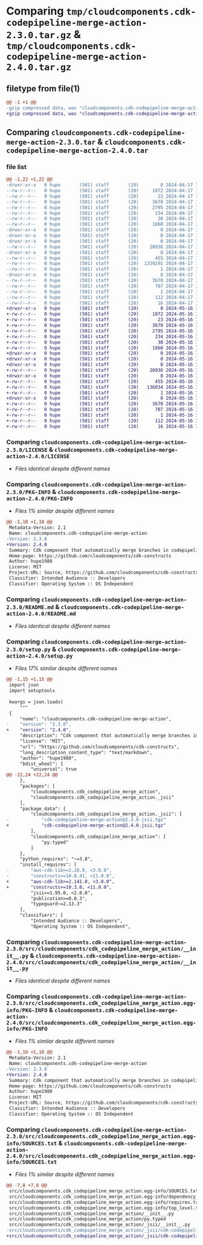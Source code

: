 # Comparing `tmp/cloudcomponents.cdk-codepipeline-merge-action-2.3.0.tar.gz` & `tmp/cloudcomponents.cdk-codepipeline-merge-action-2.4.0.tar.gz`

## filetype from file(1)

```diff
@@ -1 +1 @@
-gzip compressed data, was "cloudcomponents.cdk-codepipeline-merge-action-2.3.0.tar", last modified: Wed Apr 17 18:35:46 2024, max compression
+gzip compressed data, was "cloudcomponents.cdk-codepipeline-merge-action-2.4.0.tar", last modified: Thu May 16 19:28:14 2024, max compression
```

## Comparing `cloudcomponents.cdk-codepipeline-merge-action-2.3.0.tar` & `cloudcomponents.cdk-codepipeline-merge-action-2.4.0.tar`

### file list

```diff
@@ -1,22 +1,22 @@
-drwxr-xr-x   0 hupe       (501) staff       (20)        0 2024-04-17 18:35:46.190838 cloudcomponents.cdk-codepipeline-merge-action-2.3.0/
--rw-r--r--   0 hupe       (501) staff       (20)     1072 2024-04-17 18:35:41.000000 cloudcomponents.cdk-codepipeline-merge-action-2.3.0/LICENSE
--rw-r--r--   0 hupe       (501) staff       (20)       23 2024-04-17 18:35:41.000000 cloudcomponents.cdk-codepipeline-merge-action-2.3.0/MANIFEST.in
--rw-r--r--   0 hupe       (501) staff       (20)     3670 2024-04-17 18:35:46.190462 cloudcomponents.cdk-codepipeline-merge-action-2.3.0/PKG-INFO
--rw-r--r--   0 hupe       (501) staff       (20)     2795 2024-04-17 18:35:41.000000 cloudcomponents.cdk-codepipeline-merge-action-2.3.0/README.md
--rw-r--r--   0 hupe       (501) staff       (20)      234 2024-04-17 18:35:41.000000 cloudcomponents.cdk-codepipeline-merge-action-2.3.0/pyproject.toml
--rw-r--r--   0 hupe       (501) staff       (20)       38 2024-04-17 18:35:46.192494 cloudcomponents.cdk-codepipeline-merge-action-2.3.0/setup.cfg
--rw-r--r--   0 hupe       (501) staff       (20)     1860 2024-04-17 18:35:41.000000 cloudcomponents.cdk-codepipeline-merge-action-2.3.0/setup.py
-drwxr-xr-x   0 hupe       (501) staff       (20)        0 2024-04-17 18:35:46.186281 cloudcomponents.cdk-codepipeline-merge-action-2.3.0/src/
-drwxr-xr-x   0 hupe       (501) staff       (20)        0 2024-04-17 18:35:46.186447 cloudcomponents.cdk-codepipeline-merge-action-2.3.0/src/cloudcomponents/
-drwxr-xr-x   0 hupe       (501) staff       (20)        0 2024-04-17 18:35:46.188785 cloudcomponents.cdk-codepipeline-merge-action-2.3.0/src/cloudcomponents/cdk_codepipeline_merge_action/
--rw-r--r--   0 hupe       (501) staff       (20)    20936 2024-04-17 18:35:41.000000 cloudcomponents.cdk-codepipeline-merge-action-2.3.0/src/cloudcomponents/cdk_codepipeline_merge_action/__init__.py
-drwxr-xr-x   0 hupe       (501) staff       (20)        0 2024-04-17 18:35:46.189175 cloudcomponents.cdk-codepipeline-merge-action-2.3.0/src/cloudcomponents/cdk_codepipeline_merge_action/_jsii/
--rw-r--r--   0 hupe       (501) staff       (20)      455 2024-04-17 18:35:41.000000 cloudcomponents.cdk-codepipeline-merge-action-2.3.0/src/cloudcomponents/cdk_codepipeline_merge_action/_jsii/__init__.py
--rw-r--r--   0 hupe       (501) staff       (20)  1339291 2024-04-17 18:35:41.000000 cloudcomponents.cdk-codepipeline-merge-action-2.3.0/src/cloudcomponents/cdk_codepipeline_merge_action/_jsii/cdk-codepipeline-merge-action@2.3.0.jsii.tgz
--rw-r--r--   0 hupe       (501) staff       (20)        1 2024-04-17 18:35:41.000000 cloudcomponents.cdk-codepipeline-merge-action-2.3.0/src/cloudcomponents/cdk_codepipeline_merge_action/py.typed
-drwxr-xr-x   0 hupe       (501) staff       (20)        0 2024-04-17 18:35:46.188349 cloudcomponents.cdk-codepipeline-merge-action-2.3.0/src/cloudcomponents.cdk_codepipeline_merge_action.egg-info/
--rw-r--r--   0 hupe       (501) staff       (20)     3670 2024-04-17 18:35:46.000000 cloudcomponents.cdk-codepipeline-merge-action-2.3.0/src/cloudcomponents.cdk_codepipeline_merge_action.egg-info/PKG-INFO
--rw-r--r--   0 hupe       (501) staff       (20)      707 2024-04-17 18:35:46.000000 cloudcomponents.cdk-codepipeline-merge-action-2.3.0/src/cloudcomponents.cdk_codepipeline_merge_action.egg-info/SOURCES.txt
--rw-r--r--   0 hupe       (501) staff       (20)        1 2024-04-17 18:35:46.000000 cloudcomponents.cdk-codepipeline-merge-action-2.3.0/src/cloudcomponents.cdk_codepipeline_merge_action.egg-info/dependency_links.txt
--rw-r--r--   0 hupe       (501) staff       (20)      112 2024-04-17 18:35:46.000000 cloudcomponents.cdk-codepipeline-merge-action-2.3.0/src/cloudcomponents.cdk_codepipeline_merge_action.egg-info/requires.txt
--rw-r--r--   0 hupe       (501) staff       (20)       16 2024-04-17 18:35:46.000000 cloudcomponents.cdk-codepipeline-merge-action-2.3.0/src/cloudcomponents.cdk_codepipeline_merge_action.egg-info/top_level.txt
+drwxr-xr-x   0 hupe       (501) staff       (20)        0 2024-05-16 19:28:14.277734 cloudcomponents.cdk-codepipeline-merge-action-2.4.0/
+-rw-r--r--   0 hupe       (501) staff       (20)     1072 2024-05-16 19:28:09.000000 cloudcomponents.cdk-codepipeline-merge-action-2.4.0/LICENSE
+-rw-r--r--   0 hupe       (501) staff       (20)       23 2024-05-16 19:28:09.000000 cloudcomponents.cdk-codepipeline-merge-action-2.4.0/MANIFEST.in
+-rw-r--r--   0 hupe       (501) staff       (20)     3670 2024-05-16 19:28:14.277347 cloudcomponents.cdk-codepipeline-merge-action-2.4.0/PKG-INFO
+-rw-r--r--   0 hupe       (501) staff       (20)     2795 2024-05-16 19:28:09.000000 cloudcomponents.cdk-codepipeline-merge-action-2.4.0/README.md
+-rw-r--r--   0 hupe       (501) staff       (20)      234 2024-05-16 19:28:09.000000 cloudcomponents.cdk-codepipeline-merge-action-2.4.0/pyproject.toml
+-rw-r--r--   0 hupe       (501) staff       (20)       38 2024-05-16 19:28:14.277831 cloudcomponents.cdk-codepipeline-merge-action-2.4.0/setup.cfg
+-rw-r--r--   0 hupe       (501) staff       (20)     1860 2024-05-16 19:28:09.000000 cloudcomponents.cdk-codepipeline-merge-action-2.4.0/setup.py
+drwxr-xr-x   0 hupe       (501) staff       (20)        0 2024-05-16 19:28:14.269214 cloudcomponents.cdk-codepipeline-merge-action-2.4.0/src/
+drwxr-xr-x   0 hupe       (501) staff       (20)        0 2024-05-16 19:28:14.269279 cloudcomponents.cdk-codepipeline-merge-action-2.4.0/src/cloudcomponents/
+drwxr-xr-x   0 hupe       (501) staff       (20)        0 2024-05-16 19:28:14.275013 cloudcomponents.cdk-codepipeline-merge-action-2.4.0/src/cloudcomponents/cdk_codepipeline_merge_action/
+-rw-r--r--   0 hupe       (501) staff       (20)    20936 2024-05-16 19:28:09.000000 cloudcomponents.cdk-codepipeline-merge-action-2.4.0/src/cloudcomponents/cdk_codepipeline_merge_action/__init__.py
+drwxr-xr-x   0 hupe       (501) staff       (20)        0 2024-05-16 19:28:14.276939 cloudcomponents.cdk-codepipeline-merge-action-2.4.0/src/cloudcomponents/cdk_codepipeline_merge_action/_jsii/
+-rw-r--r--   0 hupe       (501) staff       (20)      455 2024-05-16 19:28:09.000000 cloudcomponents.cdk-codepipeline-merge-action-2.4.0/src/cloudcomponents/cdk_codepipeline_merge_action/_jsii/__init__.py
+-rw-r--r--   0 hupe       (501) staff       (20)   136034 2024-05-16 19:28:09.000000 cloudcomponents.cdk-codepipeline-merge-action-2.4.0/src/cloudcomponents/cdk_codepipeline_merge_action/_jsii/cdk-codepipeline-merge-action@2.4.0.jsii.tgz
+-rw-r--r--   0 hupe       (501) staff       (20)        1 2024-05-16 19:28:09.000000 cloudcomponents.cdk-codepipeline-merge-action-2.4.0/src/cloudcomponents/cdk_codepipeline_merge_action/py.typed
+drwxr-xr-x   0 hupe       (501) staff       (20)        0 2024-05-16 19:28:14.273771 cloudcomponents.cdk-codepipeline-merge-action-2.4.0/src/cloudcomponents.cdk_codepipeline_merge_action.egg-info/
+-rw-r--r--   0 hupe       (501) staff       (20)     3670 2024-05-16 19:28:14.000000 cloudcomponents.cdk-codepipeline-merge-action-2.4.0/src/cloudcomponents.cdk_codepipeline_merge_action.egg-info/PKG-INFO
+-rw-r--r--   0 hupe       (501) staff       (20)      707 2024-05-16 19:28:14.000000 cloudcomponents.cdk-codepipeline-merge-action-2.4.0/src/cloudcomponents.cdk_codepipeline_merge_action.egg-info/SOURCES.txt
+-rw-r--r--   0 hupe       (501) staff       (20)        1 2024-05-16 19:28:14.000000 cloudcomponents.cdk-codepipeline-merge-action-2.4.0/src/cloudcomponents.cdk_codepipeline_merge_action.egg-info/dependency_links.txt
+-rw-r--r--   0 hupe       (501) staff       (20)      112 2024-05-16 19:28:14.000000 cloudcomponents.cdk-codepipeline-merge-action-2.4.0/src/cloudcomponents.cdk_codepipeline_merge_action.egg-info/requires.txt
+-rw-r--r--   0 hupe       (501) staff       (20)       16 2024-05-16 19:28:14.000000 cloudcomponents.cdk-codepipeline-merge-action-2.4.0/src/cloudcomponents.cdk_codepipeline_merge_action.egg-info/top_level.txt
```

### Comparing `cloudcomponents.cdk-codepipeline-merge-action-2.3.0/LICENSE` & `cloudcomponents.cdk-codepipeline-merge-action-2.4.0/LICENSE`

 * *Files identical despite different names*

### Comparing `cloudcomponents.cdk-codepipeline-merge-action-2.3.0/PKG-INFO` & `cloudcomponents.cdk-codepipeline-merge-action-2.4.0/PKG-INFO`

 * *Files 1% similar despite different names*

```diff
@@ -1,10 +1,10 @@
 Metadata-Version: 2.1
 Name: cloudcomponents.cdk-codepipeline-merge-action
-Version: 2.3.0
+Version: 2.4.0
 Summary: Cdk component that automatically merge branches in codepipelines
 Home-page: https://github.com/cloudcomponents/cdk-constructs
 Author: hupe1980
 License: MIT
 Project-URL: Source, https://github.com/cloudcomponents/cdk-constructs.git
 Classifier: Intended Audience :: Developers
 Classifier: Operating System :: OS Independent
```

### Comparing `cloudcomponents.cdk-codepipeline-merge-action-2.3.0/README.md` & `cloudcomponents.cdk-codepipeline-merge-action-2.4.0/README.md`

 * *Files identical despite different names*

### Comparing `cloudcomponents.cdk-codepipeline-merge-action-2.3.0/setup.py` & `cloudcomponents.cdk-codepipeline-merge-action-2.4.0/setup.py`

 * *Files 17% similar despite different names*

```diff
@@ -1,15 +1,15 @@
 import json
 import setuptools
 
 kwargs = json.loads(
     """
 {
     "name": "cloudcomponents.cdk-codepipeline-merge-action",
-    "version": "2.3.0",
+    "version": "2.4.0",
     "description": "Cdk component that automatically merge branches in codepipelines",
     "license": "MIT",
     "url": "https://github.com/cloudcomponents/cdk-constructs",
     "long_description_content_type": "text/markdown",
     "author": "hupe1980",
     "bdist_wheel": {
         "universal": true
@@ -22,24 +22,24 @@
     },
     "packages": [
         "cloudcomponents.cdk_codepipeline_merge_action",
         "cloudcomponents.cdk_codepipeline_merge_action._jsii"
     ],
     "package_data": {
         "cloudcomponents.cdk_codepipeline_merge_action._jsii": [
-            "cdk-codepipeline-merge-action@2.3.0.jsii.tgz"
+            "cdk-codepipeline-merge-action@2.4.0.jsii.tgz"
         ],
         "cloudcomponents.cdk_codepipeline_merge_action": [
             "py.typed"
         ]
     },
     "python_requires": "~=3.8",
     "install_requires": [
-        "aws-cdk-lib>=2.28.0, <3.0.0",
-        "constructs>=10.0.41, <11.0.0",
+        "aws-cdk-lib>=2.141.0, <3.0.0",
+        "constructs>=10.3.0, <11.0.0",
         "jsii>=1.95.0, <2.0.0",
         "publication>=0.0.3",
         "typeguard~=2.13.3"
     ],
     "classifiers": [
         "Intended Audience :: Developers",
         "Operating System :: OS Independent",
```

### Comparing `cloudcomponents.cdk-codepipeline-merge-action-2.3.0/src/cloudcomponents/cdk_codepipeline_merge_action/__init__.py` & `cloudcomponents.cdk-codepipeline-merge-action-2.4.0/src/cloudcomponents/cdk_codepipeline_merge_action/__init__.py`

 * *Files identical despite different names*

### Comparing `cloudcomponents.cdk-codepipeline-merge-action-2.3.0/src/cloudcomponents.cdk_codepipeline_merge_action.egg-info/PKG-INFO` & `cloudcomponents.cdk-codepipeline-merge-action-2.4.0/src/cloudcomponents.cdk_codepipeline_merge_action.egg-info/PKG-INFO`

 * *Files 1% similar despite different names*

```diff
@@ -1,10 +1,10 @@
 Metadata-Version: 2.1
 Name: cloudcomponents.cdk-codepipeline-merge-action
-Version: 2.3.0
+Version: 2.4.0
 Summary: Cdk component that automatically merge branches in codepipelines
 Home-page: https://github.com/cloudcomponents/cdk-constructs
 Author: hupe1980
 License: MIT
 Project-URL: Source, https://github.com/cloudcomponents/cdk-constructs.git
 Classifier: Intended Audience :: Developers
 Classifier: Operating System :: OS Independent
```

### Comparing `cloudcomponents.cdk-codepipeline-merge-action-2.3.0/src/cloudcomponents.cdk_codepipeline_merge_action.egg-info/SOURCES.txt` & `cloudcomponents.cdk-codepipeline-merge-action-2.4.0/src/cloudcomponents.cdk_codepipeline_merge_action.egg-info/SOURCES.txt`

 * *Files 1% similar despite different names*

```diff
@@ -7,8 +7,8 @@
 src/cloudcomponents.cdk_codepipeline_merge_action.egg-info/SOURCES.txt
 src/cloudcomponents.cdk_codepipeline_merge_action.egg-info/dependency_links.txt
 src/cloudcomponents.cdk_codepipeline_merge_action.egg-info/requires.txt
 src/cloudcomponents.cdk_codepipeline_merge_action.egg-info/top_level.txt
 src/cloudcomponents/cdk_codepipeline_merge_action/__init__.py
 src/cloudcomponents/cdk_codepipeline_merge_action/py.typed
 src/cloudcomponents/cdk_codepipeline_merge_action/_jsii/__init__.py
-src/cloudcomponents/cdk_codepipeline_merge_action/_jsii/cdk-codepipeline-merge-action@2.3.0.jsii.tgz
+src/cloudcomponents/cdk_codepipeline_merge_action/_jsii/cdk-codepipeline-merge-action@2.4.0.jsii.tgz
```


